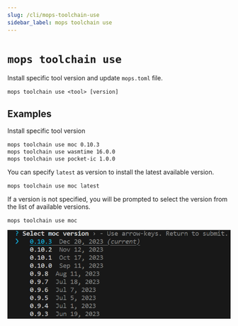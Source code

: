 ```yaml
---
slug: /cli/mops-toolchain-use
sidebar_label: mops toolchain use
---
```


# `mops toolchain use`

Install specific tool version and update `mops.toml` file.

```
mops toolchain use <tool> [version]
```

## Examples

Install specific tool version
```
mops toolchain use moc 0.10.3
mops toolchain use wasmtime 16.0.0
mops toolchain use pocket-ic 1.0.0
```

You can specify `latest` as version to install the latest available version.
```
mops toolchain use moc latest
```

If a version is not specified, you will be prompted to select the version from the list of available versions.
```
mops toolchain use moc
```

![user prompt image](mops-toolchain-use-moc.png)